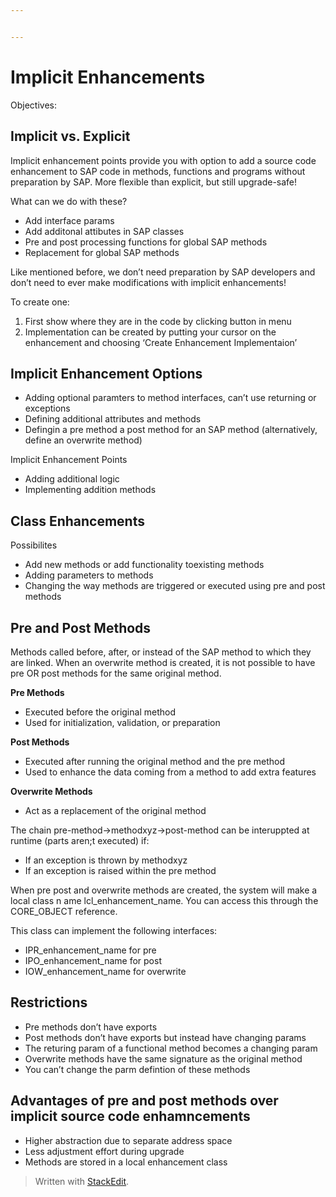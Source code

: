```yaml
---


---
```


<h1 id="implicit-enhancements">Implicit Enhancements</h1>
<p>Objectives:</p>
<h2 id="implicit-vs.-explicit">Implicit vs. Explicit</h2>
<p>Implicit enhancement points provide you with option to add a source code enhancement to SAP code in methods, functions and programs without preparation by SAP. More flexible than explicit, but still upgrade-safe!</p>
<p>What can we do with these?</p>
<ul>
<li>Add interface params</li>
<li>Add additonal attibutes in SAP classes</li>
<li>Pre and post processing functions for global SAP methods</li>
<li>Replacement for global SAP methods</li>
</ul>
<p>Like mentioned before, we don’t need preparation by SAP developers and don’t need to ever make modifications with implicit enhancements!</p>
<p>To create one:</p>
<ol>
<li>First show where they are in the code by clicking button in menu</li>
<li>Implementation can be created by putting your cursor on the enhancement and choosing ‘Create Enhancement Implementaion’</li>
</ol>
<h2 id="implicit-enhancement-options">Implicit Enhancement Options</h2>
<ul>
<li>Adding optional paramters to method interfaces, can’t use returning or exceptions</li>
<li>Defining additional attributes and methods</li>
<li>Defingin a pre method a post method for an SAP method (alternatively, define an overwrite method)</li>
</ul>
<p>Implicit Enhancement Points</p>
<ul>
<li>Adding additional logic</li>
<li>Implementing addition methods</li>
</ul>
<h2 id="class-enhancements">Class Enhancements</h2>
<p>Possibilites</p>
<ul>
<li>Add new methods or add functionality toexisting methods</li>
<li>Adding parameters to methods</li>
<li>Changing the way methods are triggered or executed using pre and post methods</li>
</ul>
<h2 id="pre-and-post-methods">Pre and Post Methods</h2>
<p>Methods called before, after, or instead of the SAP method to which they are linked. When an overwrite method is created, it is not possible to have pre OR post methods for the same original method.</p>
<p><strong>Pre Methods</strong></p>
<ul>
<li>Executed before the original method</li>
<li>Used for initialization, validation, or preparation</li>
</ul>
<p><strong>Post Methods</strong></p>
<ul>
<li>Executed after running the original method and the pre method</li>
<li>Used to enhance the data coming from a method to add extra features</li>
</ul>
<p><strong>Overwrite Methods</strong></p>
<ul>
<li>Act as a replacement of the original method</li>
</ul>
<p>The chain pre-method-&gt;methodxyz-&gt;post-method can be interuppted at runtime (parts aren;t executed) if:</p>
<ul>
<li>If an exception is thrown by methodxyz</li>
<li>If an exception is raised within the pre method</li>
</ul>
<p>When pre post and overwrite methods are created, the system will make a local class n ame lcl_enhancement_name. You can access this through the CORE_OBJECT reference.</p>
<p>This class can implement the following interfaces:</p>
<ul>
<li>IPR_enhancement_name for pre</li>
<li>IPO_enhancement_name for post</li>
<li>IOW_enhancement_name for overwrite</li>
</ul>
<h2 id="restrictions">Restrictions</h2>
<ul>
<li>Pre methods don’t have exports</li>
<li>Post methods don’t have exports but instead have changing params</li>
<li>The returing param of a functional method becomes a changing param</li>
<li>Overwrite methods have the same signature as the original method</li>
<li>You can’t change the parm defintion of these methods</li>
</ul>
<h2 id="advantages-of-pre-and-post-methods-over-implicit-source-code-enhamncements">Advantages of pre and post methods over implicit source code enhamncements</h2>
<ul>
<li>Higher abstraction due to separate address space</li>
<li>Less adjustment effort during upgrade</li>
<li>Methods are stored in a local enhancement class</li>
</ul>
<blockquote>
<p>Written with <a href="https://stackedit.io/">StackEdit</a>.</p>
</blockquote>

